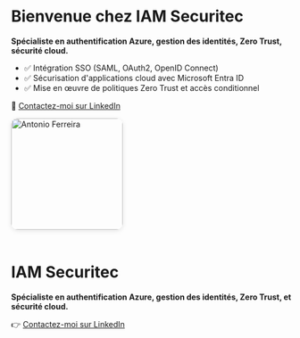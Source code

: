 <h1>Bienvenue chez IAM Securitec</h1>
<p><strong> Spécialiste en authentification Azure, gestion des identités, Zero Trust, sécurité cloud.</strong></p>

<ul>
  <li>✅ Intégration SSO (SAML, OAuth2, OpenID Connect)</li>
  <li>✅ Sécurisation d'applications cloud avec Microsoft Entra ID</li>
  <li>✅ Mise en œuvre de politiques Zero Trust et accès conditionnel</li>
</ul>

<p>📩 <a href="https://www.linkedin.com/in/antoniofos" target="_blank">Contactez-moi sur LinkedIn</a></p>

<div style="display: flex; align-items: center; gap: 20px; flex-wrap: wrap;">
  <img src="assets/photo.jpg" alt="Antonio Ferreira" style="width: 200px; border-radius: 12px; box-shadow: 0 2px 8px rgba(0,0,0,0.1);" />

  <div>
    <h1>IAM Securitec</h1>
    <p><strong>Spécialiste en authentification Azure, gestion des identités, Zero Trust, et sécurité cloud.</strong></p>
    <p>👉 <a href="https://www.linkedin.com/in/antoniofos" target="_blank">Contactez-moi sur LinkedIn</a></p>
  </div>
</div>

